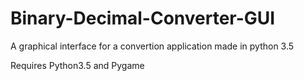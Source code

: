 # Binary-Decimal-Converter-GUI
A graphical interface for a convertion application made in python 3.5

Requires Python3.5 and Pygame
